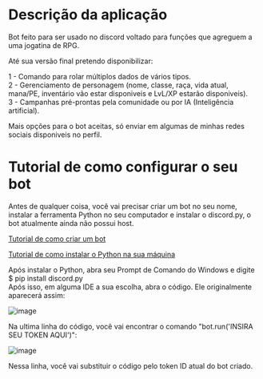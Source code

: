 # Descrição da aplicação

Bot feito para ser usado no discord voltado para funções que agreguem a uma jogatina de RPG.

Até sua versão final pretendo disponibilizar:

1 - Comando para rolar múltiplos dados de vários tipos.<br>
2 - Gerenciamento de personagem (nome, classe, raça, vida atual, mana/PE, inventário vão estar disponiveis e LvL/XP estarão disponiveis).<br>
3 - Campanhas pré-prontas pela comunidade ou por IA (Inteligência artificial).<br>

Mais opções para o bot aceitas, só enviar em algumas de minhas redes sociais disponiveis no perfil.

# Tutorial de como configurar o seu bot

Antes de qualquer coisa, você vai precisar criar um bot no seu nome, instalar a ferramenta Python no seu computador e instalar o discord.py, o bot atualmente ainda não possui host.

[Tutorial de como criar um bot](https://www.youtube.com/watch?v=960i8DCsqRA)

[Tutorial de como instalar o Python na sua máquina](https://www.youtube.com/watch?v=hQayuyeEMy0)

Após instalar o Python, abra seu Prompt de Comando do Windows e digite $ pip install discord.py<br>
Após isso, em alguma IDE a sua escolha, abra o código. Ele originalmente aparecerá assim:

![image](https://github.com/user-attachments/assets/205ceb4d-3c85-4e56-8352-1a0161c6cee6)

Na ultima linha do código, você vai encontrar o comando "bot.run('INSIRA SEU TOKEN AQUI')":

![image](https://github.com/user-attachments/assets/4698aee0-ed1b-4c50-919d-b1424c6f6096)

Nessa linha, você vai substituir o código pelo token ID atual do bot criado.
